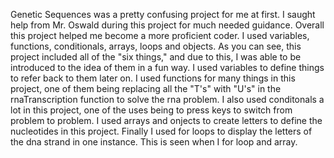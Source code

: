 Genetic Sequences was a pretty confusing project for me at first. I saught help from Mr. Oswald during this project for much needed guidance. Overall this project helped me become a more proficient coder. I used variables, functions, conditionals, arrays, loops and objects. As you can see, this project included all of the "six things," and due to this, I was able to be introduced to the idea of them in a fun way. I used variables to define things to refer back to them later on. I used functions for many things in this project, one of them being replacing all the "T's" with "U's" in the rnaTranscription function to solve the rna problem. I also used conditonals a lot in this project, one of the uses being to press keys to switch from problem to problem. I used arrays and onjects to create letters to define the nucleotides in this project. Finally I used for loops to display the letters of the dna strand in one instance. This is seen when I for loop and array. 